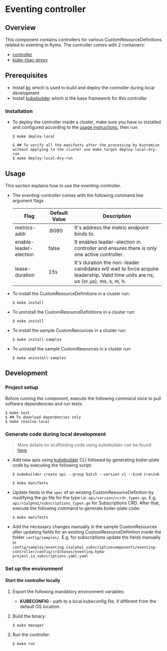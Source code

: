 # Eventing controller

## Overview

This component contains controllers for various CustomResourceDefinitions related to eventing in Kyma. The controller comes with 2 containers:
- [controller](https://github.com/kubernetes-sigs/controller-runtime)
- [kube-rbac-proxy](https://github.com/brancz/kube-rbac-proxy)


## Prerequisites
- Install [ko](https://github.com/google/ko) which is used to build and deploy the controller during local development
- Install [kubebuilder](https://github.com/kubernetes-sigs/kubebuilder) which is the base framework for this controller

### Installation

- To deploy the controller inside a cluster, make sure you have `ko` installed and configured according to the [usage instructions](https://github.com/google/ko#usage), then run:

    ```shell script
    $ make deploy-local

    $ ## To verify all the manifests after the processing by Kustomize without applying to the cluster use make target deploy-local-dry-run    
    $ make deploy-local-dry-run
    ```

## Usage 

This section explains how to use the eventing-controller.

- The eventing-controller comes with the following command line argument flags

    | Flag    | Default Value | Description                                                                                   |
    | ----------------------- | ------------- |---------------------------------------------------------------------------------------------- |
    | metrics-addr            | :8080          | It's address the metric endpoint binds to.
    | enable-leader-election            | false          | It enables leader-election in controller and ensures there is only one active controller. 
    | lease-duration            | 15s          | It's duration the non-leader candidates will wait to force acquire leadership. Valid time units are ns, us (or µs), ms, s, m, h. 

- To install the CustomResourceDefinitions in a cluster run:

    ```shell script
    $ make install
    ```

- To uninstall the CustomResourceDefinitions in a cluster run:

    ```shell script
    $ make install
    ```

- To install the sample CustomResources in a cluster run:

    ```shell script
    $ make install-samples
    ```

- To uninstall the sample CustomResources in a cluster run:

    ```shell script
    $ make uninstall-samples
    ```

## Development

### Project setup

Before running the component, execute the following command once to pull software dependencies and run tests:

```shell script
$ make test
$ ## To download dependencies only
$ make resolve-local 
```

### Generate code during local development

> More details on scaffolding code using kubebuilder can be found [here](https://github.com/kubernetes-sigs/kubebuilder/blob/master/designs/simplified-scaffolding.md). 

- Add new apis using [kubebuilder](https://github.com/kubernetes-sigs/kubebuilder) CLI followed by generating boiler-plate code by executing the following script:

    ```shell script
    $ kubebuilder create api --group batch --version v1 --kind CronJob

    $ make manifests
    ```

- Update fields in the `spec` of an existing CustomResourceDefinition by modifying the go file for the type i.e. `api/version/<crd>_types.go`. E.g. `api/v1alpha1/subscriptions_types.go` for Subscriptions CRD. After that, execute the following command to generate boiler-plate code:

    ```shell script
    $ make manifests
    ```

- Add the necessary changes manually in the sample CustomResources after updating fields for an existing CustomResourceDefinition inside the folder `config/samples/`. E.g. for subscriptions update the fields manually in `config/samples/eventing_v1alpha1_subscriptioncomponents/eventing-controller/config/crd/bases/eventing.kyma-project.io_subscriptions.yaml.yaml`

### Set up the environment

#### Start the controller locally

1. Export the following mandatory environment variables:

    * **KUBECONFIG** - path to a local kubeconfig file, if different from the default OS location.

2. Build the binary:

    ```console
    $ make manager
    ```

3. Run the controller:

    ```console
    $ make run
    ```
